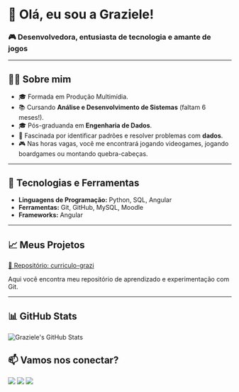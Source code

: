 # 👋 Olá, eu sou a Graziele! 
### 🎮 Desenvolvedora, entusiasta de tecnologia e amante de jogos

---

## 👩‍💻 Sobre mim
- 🎓 Formada em Produção Multimídia.
- 📚 Cursando **Análise e Desenvolvimento de Sistemas** (faltam 6 meses!).
- 🎓 Pós-graduanda em **Engenharia de Dados**.
- 🔎 Fascinada por identificar padrões e resolver problemas com **dados**.
- 🎮 Nas horas vagas, você me encontrará jogando videogames, jogando boardgames ou montando quebra-cabeças.

---

## 🔧 Tecnologias e Ferramentas
- **Linguagens de Programação:** Python, SQL, Angular
- **Ferramentas:** Git, GitHub, MySQL, Moodle
- **Frameworks:** Angular

---

## 📈 Meus Projetos
[🔗 Repositório: curriculo-grazi](https://github.com/gragra02/curriculo-grazi)

Aqui você encontra meu repositório de aprendizado e experimentação com Git.

---

## 📊 GitHub Stats

![Graziele's GitHub Stats](https://github-readme-stats.vercel.app/api?username=gragra02&show_icons=true&theme=radical)


## 📫 Vamos nos conectar?

<div>
<a href="https://instagram.com/gragra02" target="_blank"><img loading="lazy" src="https://img.shields.io/badge/-Instagram-%23E4405F?style=for-the-badge&logo=instagram&logoColor=white" target="_blank"></a>
<a href = "mailto:gragra02@gmail.com"><img loading="lazy" src="https://img.shields.io/badge/Gmail-D14836?style=for-the-badge&logo=gmail&logoColor=white" target="_blank"></a>
<a href="https://www.linkedin.com/in/graziele-da-silva-pcd" target="_blank"><img loading="lazy" src="https://img.shields.io/badge/-LinkedIn-%230077B5?style=for-the-badge&logo=linkedin&logoColor=white" target="_blank"></a>   
</div>


